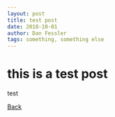 ```yaml
---
layout: post
title: test post
date: 2018-10-01
author: Dan Fessler
tags: something, something else
---
```


# this is a test post

test

[Back](./)
